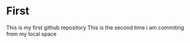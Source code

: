 # First
This is my first github repository
This is the second time i am commiting from my local space